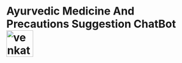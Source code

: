<h1 align="left">Ayurvedic Medicine And Precautions Suggestion ChatBot <img align="center" src="https://cdn-icons-png.flaticon.com/512/2040/2040653.png" alt="venkatreddy" height="70" width="70" /></h1>
